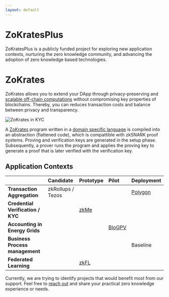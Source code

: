 ```yaml
---
layout: default
---
```


# ZoKratesPlus
ZoKratesPlus is a publicly funded project for exploring new application contexts, nurturing the zero knowledge community, and advancing the adoption of zero knowledge based technologies.

# ZoKrates
ZoKrates allows you to extend your DApp through privacy-preserving and [scalable off-chain computations](https://www.ise.tu-berlin.de/fileadmin/fg308/publications/2018/2018_eberhardt_ZoKrates.pdf) without compromising key properties of blockchains. Thereby, you can reduces transaction costs and balance between privacy and transparency. 

![ZoKrates in KYC](https://raw.githubusercontent.com/ZoKratesPlus/zokratesplus.github.io/customize_template/zokrates.png)

A [ZoKrates](https://github.com/Zokrates/ZoKrates) program written in a [domain specific language](https://zokrates.github.io/language/variables.html) is compiled into an abstraction (flattened code), which is compattible with zkSNARK proof systems. Proving and verification keys are generated in the setup phase. Subsequently, a prover runs the program and applies the proving key to generate a proof that is later verified with the verification key.


## Application Contexts

|                                      | Candidate         | Prototype | Pilot  | Deployment |
|:-------------------------------------|:------------------|:----------|:-------|:-----------|
| **Transaction Aggregation**          | zkRollups / Tezos |           |        | [Polygon](https://zokratesplus.github.io/transaction_aggregation.html)    |
| **Credential Verification / KYC**    |                   | [zkMe](https://zokratesplus.github.io/anonymous_credentials.html)      |        |            |
| **Accounting in Energy Grids**       |                   |           | [BloGPV](https://zokratesplus.github.io/accounting_energy_grids.html) |            |
| **Business Process management**      |                   |           |        | Baseline   |
| **Federated Learning**               |                   | [zkFL](https://zokratesplus.github.io/federated_learning.html)         |        |            |


Currently, we are trying to identify projects that would benefit most from our support. Feel free to [reach out](./contact.html) and share your practical zero knowledge experience or needs.
